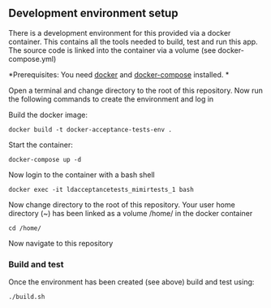 
## Development environment setup

There is a development environment for this provided via a docker container.  This contains all  the tools needed to build, test and run this app.  The source code is linked into the container via a volume (see docker-compose.yml)

*Prerequisites:  You need [docker](https://docs.docker.com/installation/) and [docker-compose](https://docs.docker.com/compose/install/) installed. *

Open a terminal and change directory to the root of this repository.  Now run the following commands to create the environment and log in

Build the docker image:
```
docker build -t docker-acceptance-tests-env .
```

Start the container:
```
docker-compose up -d
```
Now login to the container with a bash shell
```
docker exec -it ldacceptancetests_mimirtests_1 bash
```

Now change directory to the root of this repository.  Your user home directory (~) has been linked as a volume /home/ in the docker container
```
cd /home/
```

Now navigate to this repository

### Build and test
Once the environment has been created (see above) build and test using:

```
./build.sh
```

